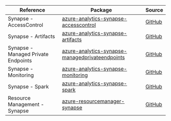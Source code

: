 | Reference | Package | Source |
|---|---|---|
|Synapse - AccessControl|[azure-analytics-synapse-accesscontrol](https://repo1.maven.org/maven2/com/azure/azure-analytics-synapse-accesscontrol)|[GitHub](https://github.com/Azure/azure-sdk-for-java/blob/main/)|
|Synapse - Artifacts|[azure-analytics-synapse-artifacts](https://repo1.maven.org/maven2/com/azure/azure-analytics-synapse-artifacts)|[GitHub](https://github.com/Azure/azure-sdk-for-java/blob/main/sdk/synapse/azure-analytics-synapse-artifacts)|
|Synapse - Managed Private Endpoints|[azure-analytics-synapse-managedprivateendpoints](https://repo1.maven.org/maven2/com/azure/azure-analytics-synapse-managedprivateendpoints)|[GitHub](https://github.com/Azure/azure-sdk-for-java/blob/main/)|
|Synapse - Monitoring|[azure-analytics-synapse-monitoring](https://repo1.maven.org/maven2/com/azure/azure-analytics-synapse-monitoring)|[GitHub](https://github.com/Azure/azure-sdk-for-java/blob/main/)|
|Synapse - Spark|[azure-analytics-synapse-spark](https://repo1.maven.org/maven2/com/azure/azure-analytics-synapse-spark)|[GitHub](https://github.com/Azure/azure-sdk-for-java/blob/main/)|
|Resource Management - Synapse|[azure-resourcemanager-synapse](https://repo1.maven.org/maven2/com/azure/resourcemanager/azure-resourcemanager-synapse)|[GitHub](https://github.com/Azure/azure-sdk-for-java/blob/main/sdk/synapse/azure-resourcemanager-synapse)|
